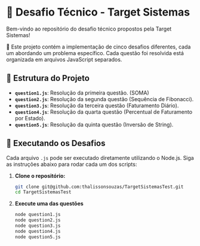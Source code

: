 # 🧩 Desafio Técnico - Target Sistemas

Bem-vindo ao repositório do desafio técnico propostos pela Target Sistemas!

🚀 Este projeto contém a implementação de cinco desafios diferentes, cada um abordando um problema específico. Cada questão foi resolvida está organizada em arquivos JavaScript separados.

## 📂 Estrutura do Projeto

- **`question1.js`**: Resolução da primeira questão. (SOMA)
- **`question2.js`**: Resolução da segunda questão (Sequência de Fibonacci).
- **`question3.js`**: Resolução da terceira questão (Faturamento Diário).
- **`question4.js`**: Resolução da quarta questão (Percentual de Faturamento por Estado).
- **`question5.js`**: Resolução da quinta questão (Inversão de String).

## 🚀 Executando os Desafios

Cada arquivo `.js` pode ser executado diretamente utilizando o Node.js. Siga as instruções abaixo para rodar cada um dos scripts:

1. **Clone o repositório:**

   ```bash
   git clone git@github.com:thalissonsouzas/TargetSistemasTest.git
   cd TargetSistemasTest

   ```

2. **Execute uma das questões**

   ```bash
   node question1.js
   node question2.js
   node question3.js
   node question4.js
   node question5.js
   ```
